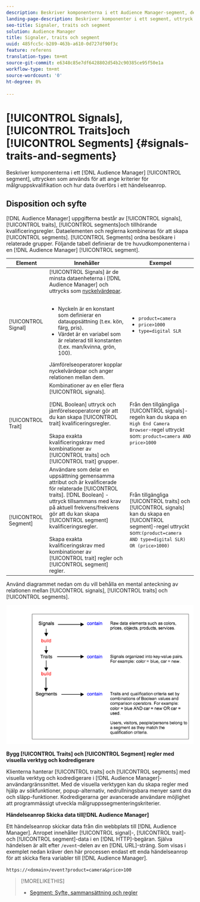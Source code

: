 ```yaml
---
description: Beskriver komponenterna i ett Audience Manager-segment, de uttryck som används för att ange kriterier för målgruppskvalifikation och hur data överförs i ett händelseanrop.
landing-page-description: Beskriver komponenter i ett segment, uttryck som används för att ange kriterier för målgruppskvalifikation och hur data överförs.
seo-title: Signaler, traits och segment
solution: Audience Manager
title: Signaler, traits och segment
uuid: 485fcc5c-b289-463b-a610-0d727df90f3c
feature: referens
translation-type: tm+mt
source-git-commit: e6348c85e7df6428802d54b2c90385ce95f50e1a
workflow-type: tm+mt
source-wordcount: '0'
ht-degree: 0%

---
```



# [!UICONTROL Signals],  [!UICONTROL Traits]och  [!UICONTROL Segments] {#signals-traits-and-segments}

Beskriver komponenterna i ett [!DNL Audience Manager] [!UICONTROL segment], uttrycken som används för att ange kriterier för målgruppskvalifikation och hur data överförs i ett händelseanrop.

## Disposition och syfte

[!DNL Audience Manager] uppgifterna består av  [!UICONTROL signals],  [!UICONTROL traits],  [!UICONTROL segments]och tillhörande kvalificeringsregler. Dataelementen och reglerna kombineras för att skapa [!UICONTROL segments]. [!UICONTROL Segments] ordna besökare i relaterade grupper. Följande tabell definierar de tre huvudkomponenterna i en [!DNL Audience Manager] [!UICONTROL segment].

| Element | Innehåller | Exempel |
|---|---|---|
| [!UICONTROL Signal] | [!UICONTROL Signals] är de minsta dataenheterna i  [!DNL Audience Manager] och uttrycks som  [nyckelvärdepar](../reference/key-value-pairs-explained.md).<br><br><ul><li>Nyckeln är en konstant som definierar en datauppsättning (t.ex. kön, färg, pris).</li><li>Värdet är en variabel som är relaterad till konstanten (t.ex. man/kvinna, grön, 100).</li></ul>Jämförelseoperatorer kopplar nyckelvärdepar och anger relationen mellan dem. | <ul><li>`product=camera`</li><li>`price>1000`</li><li>`type=digital SLR`</li></ul> |
| [!UICONTROL Trait] | Kombinationer av en eller flera [!UICONTROL signals].<br><br> [!DNL Boolean] uttryck och jämförelseoperatorer gör att du kan skapa  [!UICONTROL trait] kvalificeringsregler. <br><br>Skapa exakta kvalificeringskrav med kombinationer av  [!UICONTROL traits] och  [!UICONTROL trait] grupper. | Från den tillgängliga [!UICONTROL signals]-regeln kan du skapa en `High End Camera Browser`-regel uttryckt som: `product=camera AND price>1000` |
| [!UICONTROL Segment] | Användare som delar en uppsättning gemensamma attribut och är kvalificerade för relaterade [!UICONTROL traits]. [!DNL Boolean] -uttryck tillsammans med krav på aktuell frekvens/frekvens gör att du kan skapa  [!UICONTROL segment] kvalificeringsregler.<br><br> Skapa exakta kvalificeringskrav med kombinationer av  [!UICONTROL trait] regler och  [!UICONTROL segment] regler. | Från tillgängliga [!UICONTROL traits] och [!UICONTROL signals] kan du skapa en [!UICONTROL segment]-regel uttryckt som:`(product=camera AND type=digital SLR) OR (price>1000)` |

Använd diagrammet nedan om du vill behålla en mental anteckning av relationen mellan [!UICONTROL signals], [!UICONTROL traits] och [!UICONTROL segments].

![](assets/signals-traits-segments.png)

**Bygg  [!UICONTROL Traits] och  [!UICONTROL Segment] regler med visuella verktyg och kodredigerare**

Klienterna hanterar [!UICONTROL traits] och [!UICONTROL segments] med visuella verktyg och kodredigerare i [!DNL Audience Manager]-användargränssnittet. Med de visuella verktygen kan du skapa regler med hjälp av sökfunktioner, popup-alternativ, nedrullningsbara menyer samt dra och släpp-funktioner. Kodredigerarna ger avancerade användare möjlighet att programmässigt utveckla målgruppssegmenteringskriterier.

**Händelseanrop Skicka data till[!DNL Audience Manager]**

Ett händelseanrop skickar data från din webbplats till [!DNL Audience Manager]. Anropet innehåller [!UICONTROL signal]-, [!UICONTROL trait]- och [!UICONTROL segment]-data i en [!DNL HTTP]-begäran. Själva händelsen är allt efter `/event`-delen av en [!DNL URL]-sträng. Som visas i exemplet nedan kräver den här processen endast ett enda händelseanrop för att skicka flera variabler till [!DNL Audience Manager].

`https://<domain>/event?product=camera&price>100`

>[!MORELIKETHIS]
>
>* [Segment: Syfte, sammansättning och regler](../features/segments/segments-purpose.md)

